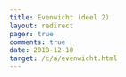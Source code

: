 ```yaml
---
title: Evenwicht (deel 2)
layout: redirect 
pager: true
comments: true
date: 2018-12-10
target: /c/a/evenwicht.html 
---
```


